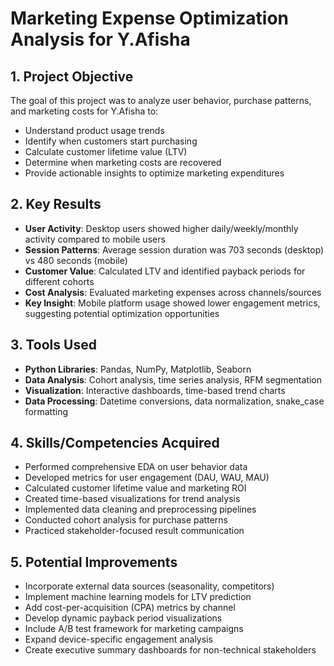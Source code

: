 # Marketing Expense Optimization Analysis for Y.Afisha

## 1. Project Objective
The goal of this project was to analyze user behavior, purchase patterns, and marketing costs for Y.Afisha to:
- Understand product usage trends
- Identify when customers start purchasing
- Calculate customer lifetime value (LTV)
- Determine when marketing costs are recovered
- Provide actionable insights to optimize marketing expenditures

## 2. Key Results
- **User Activity**: Desktop users showed higher daily/weekly/monthly activity compared to mobile users
- **Session Patterns**: Average session duration was 703 seconds (desktop) vs 480 seconds (mobile)
- **Customer Value**: Calculated LTV and identified payback periods for different cohorts
- **Cost Analysis**: Evaluated marketing expenses across channels/sources
- **Key Insight**: Mobile platform usage showed lower engagement metrics, suggesting potential optimization opportunities

## 3. Tools Used
- **Python Libraries**: Pandas, NumPy, Matplotlib, Seaborn
- **Data Analysis**: Cohort analysis, time series analysis, RFM segmentation
- **Visualization**: Interactive dashboards, time-based trend charts
- **Data Processing**: Datetime conversions, data normalization, snake_case formatting

## 4. Skills/Competencies Acquired
- Performed comprehensive EDA on user behavior data
- Developed metrics for user engagement (DAU, WAU, MAU)
- Calculated customer lifetime value and marketing ROI
- Created time-based visualizations for trend analysis
- Implemented data cleaning and preprocessing pipelines
- Conducted cohort analysis for purchase patterns
- Practiced stakeholder-focused result communication

## 5. Potential Improvements
- Incorporate external data sources (seasonality, competitors)
- Implement machine learning models for LTV prediction
- Add cost-per-acquisition (CPA) metrics by channel
- Develop dynamic payback period visualizations
- Include A/B test framework for marketing campaigns
- Expand device-specific engagement analysis
- Create executive summary dashboards for non-technical stakeholders